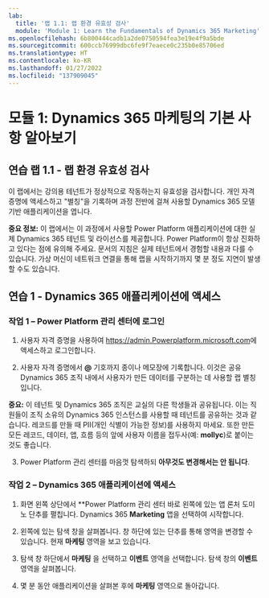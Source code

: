 ```yaml
---
lab:
  title: '랩 1.1: 랩 환경 유효성 검사'
  module: 'Module 1: Learn the Fundamentals of Dynamics 365 Marketing'
ms.openlocfilehash: 6b800444cadb1a2de0750594fea3e19e4f9a5bde
ms.sourcegitcommit: 600ccb76999dbc6fe9f7eaece0c235b0e85706ed
ms.translationtype: HT
ms.contentlocale: ko-KR
ms.lasthandoff: 01/27/2022
ms.locfileid: "137909045"
---
```

<a name="module-1-learn-the-fundamentals-of-dynamics-365-marketing"></a>모듈 1: Dynamics 365 마케팅의 기본 사항 알아보기
========================

## <a name="practice-lab-11---validate-lab-environment"></a>연습 랩 1.1 - 랩 환경 유효성 검사 

이 랩에서는 강의용 테넌트가 정상적으로 작동하는지 유효성을 검사합니다. 개인 자격 증명에 액세스하고 "별칭"을 기록하며 과정 전반에 걸쳐 사용할 Dynamics 365 모델 기반 애플리케이션을 엽니다. 

**중요 정보:** 이 랩에서는 이 과정에서 사용할 Power Platform 애플리케이션에 대한 실제 Dynamics 365 테넌트 및 라이선스를 제공합니다. Power Platform이 항상 진화하고 있다는 점에 유의해 주세요. 문서의 지침은 실제 테넌트에서 경험할 내용과 다를 수 있습니다. 가상 머신이 네트워크 연결을 통해 랩을 시작하기까지 몇 분 정도 지연이 발생할 수도 있습니다.

<a name="exercise-1---access-the-dynamics-365-application"></a>연습 1 - Dynamics 365 애플리케이션에 액세스
---------------------------------------------------

### <a name="task-1--log-into-the-power-platform-admin-center"></a>작업 1 – Power Platform 관리 센터에 로그인

1.  사용자 자격 증명을 사용하여 <https://admin.Powerplatform.microsoft.com>에 액세스하고 로그인합니다.

2. 사용자 자격 증명에서 **@** 기호까지 종이나 메모장에 기록합니다. 이것은 공유 Dynamics 365 조직 내에서 사용자가 만든 데이터를 구분하는 데 사용할 랩 별칭입니다. 

**중요:** 이 테넌트 및 Dynamics 365 조직은 교실의 다른 학생들과 공유됩니다. 이는 직원들이 조직 소유의 Dynamics 365 인스턴스를 사용할 때 테넌트를 공유하는 것과 같습니다. 레코드를 만들 때 PII(개인 식별이 가능한 정보)를 사용하지 마세요. 또한 만든 모든 레코드, 데이터, 앱, 흐름 등의 앞에 사용자 이름을 접두사(예: **mollyc**)로 붙이는 것도 좋습니다.

3. Power Platform 관리 센터를 마음껏 탐색하되 **아무것도 변경해서는 안 됩니다**.

### <a name="task-2--access-the-dynamics-365-application"></a>작업 2 – Dynamics 365 애플리케이션에 액세스

1.  화면 왼쪽 상단에서 **Power Platform 관리 센터 바로 왼쪽에 있는 앱 론처 도미노 단추를 펼칩니다. Dynamics 365 **Marketing** 앱을 선택하여 시작합니다.

2.  왼쪽에 있는 탐색 창을 살펴봅니다. 창 하단에 있는 단추를 통해 영역을 변경할 수 있습니다. 현재 **마케팅** 영역을 보고 있습니다. 

3.  탐색 창 하단에서 **마케팅** 을 선택하고 **이벤트** 영역을 선택합니다. 탐색 창의 **이벤트** 영역을 살펴봅니다.  

4. 몇 분 동안 애플리케이션을 살펴본 후에 **마케팅** 영역으로 돌아갑니다.
